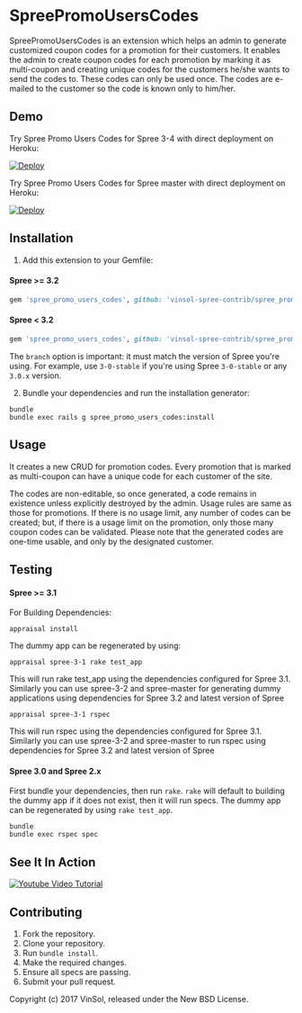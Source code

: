 SpreePromoUsersCodes
=====================

SpreePromoUsersCodes is an extension which helps an admin to generate customized coupon codes for a promotion for their customers. It enables the admin to create coupon codes for each promotion by marking it as multi-coupon and creating unique codes for the customers he/she wants to send the codes to. These codes can only be used once. The codes are e-mailed to the customer so the code is known only to him/her.

Demo
----
Try Spree Promo Users Codes for Spree 3-4 with direct deployment on Heroku:

[![Deploy](https://www.herokucdn.com/deploy/button.svg)](https://heroku.com/deploy?template=https://github.com/vinsol-spree-contrib/spree-demo-heroku/tree/spree-promo-users-codes-3-4)

Try Spree Promo Users Codes for Spree master with direct deployment on Heroku:

[![Deploy](https://www.herokucdn.com/deploy/button.svg)](https://heroku.com/deploy?template=https://github.com/vinsol-spree-contrib/spree-demo-heroku/tree/spree-promo-users-codes-master)


Installation
------------

1. Add this extension to your Gemfile:

  #### Spree >= 3.2

  ```ruby
  gem 'spree_promo_users_codes', github: 'vinsol-spree-contrib/spree_promo_users_codes', branch: 'master'
  ```

  #### Spree < 3.2

  ```ruby
  gem 'spree_promo_users_codes', github: 'vinsol-spree-contrib/spree_promo_users_codes', branch: 'X-X-stable'
  ```

  The `branch` option is important: it must match the version of Spree you're using.
  For example, use `3-0-stable` if you're using Spree `3-0-stable` or any `3.0.x` version.


2. Bundle your dependencies and run the installation generator:

  ```shell
  bundle
  bundle exec rails g spree_promo_users_codes:install
  ```


Usage
-----

It creates a new CRUD for promotion codes. Every promotion that is marked as multi-coupon can have a unique code for each customer of the site.

The codes are non-editable, so once generated, a code remains in existence unless explicitly destroyed by the admin. Usage rules are same as those for promotions. If there is no usage limit, any number of codes can be created; but, if there is a usage limit on the promotion, only those many coupon codes can be validated. Please note that the generated codes are one-time usable, and only by the designated customer.


Testing
-------

  #### Spree >= 3.1

  For Building Dependencies:
  ```shell
  appraisal install
  ```

  The dummy app can be regenerated by using:
  ```shell
  appraisal spree-3-1 rake test_app

  ```
  This will run rake test_app using the dependencies configured for Spree 3.1. Similarly you can use spree-3-2 and spree-master for generating dummy applications using dependencies for Spree 3.2 and latest version of Spree


  ```shell
  appraisal spree-3-1 rspec
  ```
  This will run rspec using the dependencies configured for Spree 3.1. Similarly you can use spree-3-2 and spree-master to run rspec using dependencies for Spree 3.2 and latest version of Spree


  #### Spree 3.0 and Spree 2.x

  First bundle your dependencies, then run `rake`. `rake` will default to building the dummy app if it does not exist, then it will run specs. The dummy app can be regenerated by using `rake test_app`.

  ```shell
  bundle
  bundle exec rspec spec
  ```

## See It In Action

<a href="http://www.youtube.com/watch?feature=player_embedded&v=Dj5A3tT7KJE
" target="_blank"><img src="http://img.youtube.com/vi/Dj5A3tT7KJE/0.jpg" 
alt="Youtube Video Tutorial" /></a>

Contributing
------------

  1. Fork the repository.
  2. Clone your repository.
  3. Run `bundle install`.
  5. Make the required changes.
  6. Ensure all specs are passing.
  7. Submit your pull request.


Copyright (c) 2017 VinSol, released under the New BSD License.
